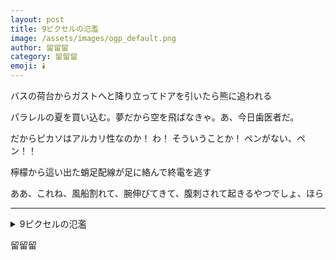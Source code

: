 ```yaml
---
layout: post
title: 9ピクセルの氾濫
image: /assets/images/ogp_default.png
author: 留留留
category: 留留留
emoji: 🕯️
---
```


<div class="tanka-area"><div class="tanka">
<p>バスの荷台からガストへと降り立ってドアを引いたら熊に追われる</p>
<p>パラレルの夏を買い込む。夢だから空を飛ばなきゃ。あ、今日歯医者だ。</p>
<p>だからピカソはアルカリ性なのか！&emsp14;わ！&emsp14;そういうことか！&emsp14;ペンがない、ペン！！</p>
<p>檸檬から這い出た蛸足配線が足に絡んで終電を逃す</p>
<p>ああ、これね、風船割れて、腕伸びてきて、腹刺されて起きるやつでしょ、ほら</p></div></div>

---

<details><summary>9ピクセルの氾濫</summary>
バスの荷台からガストへと降り立ってドアを引いたら熊に追われる<br />
パラレルの夏を買い込む。夢だから空を飛ばなきゃ。あ、今日歯医者だ。<br />
だからピカソはアルカリ性なのか！&emsp14;わ！&emsp14;そういうことか！&emsp14;ペンがない、ペン！！<br />
檸檬から這い出た蛸足配線が足に絡んで終電を逃す<br />
ああ、これね、風船割れて、腕伸びてきて、腹刺されて起きるやつでしょ、ほら<br />
<br />
</details>

留留留
